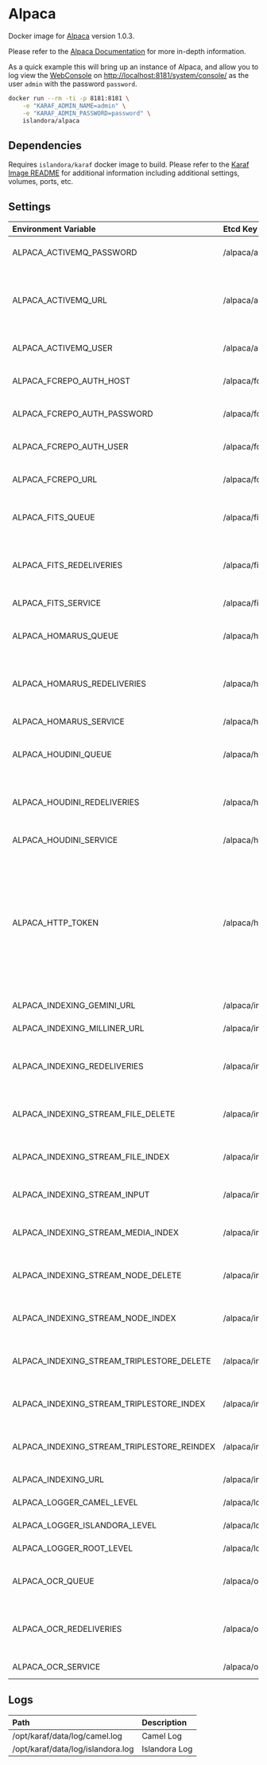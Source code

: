 # Alpaca

Docker image for [Alpaca] version 1.0.3.

Please refer to the [Alpaca Documentation] for more in-depth information.

As a quick example this will bring up an instance of Alpaca, and allow you to
log view the [WebConsole] on <http://localhost:8181/system/console/> as the user `admin` with
the password `password`.

```bash
docker run --rm -ti -p 8181:8181 \
    -e "KARAF_ADMIN_NAME=admin" \
    -e "KARAF_ADMIN_PASSWORD=password" \
    islandora/alpaca
```

## Dependencies

Requires `islandora/karaf` docker image to build. Please refer to the
[Karaf Image README](../karaf/README.md) for additional information including
additional settings, volumes, ports, etc.

## Settings

| Environment Variable                       | Etcd Key                                   | Default                                              | Description                                                                                                                                                 |
| :----------------------------------------- | :----------------------------------------- | :--------------------------------------------------- | :---------------------------------------------------------------------------------------------------------------------------------------------------------- |
| ALPACA_ACTIVEMQ_PASSWORD                   | /alpaca/activemq/password                  | password                                             | Password to authenticate with                                                                                                                               |
| ALPACA_ACTIVEMQ_URL                        | /alpaca/activemq/url                       | tcp://broker:61616                                   | The url for connecting to the ActiveMQ broker, shared by all components                                                                                     |
| ALPACA_ACTIVEMQ_USER                       | /alpaca/activemq/user                      | admin                                                | User to authenticate as                                                                                                                                     |
| ALPACA_FCREPO_AUTH_HOST                    | /alpaca/fcrepo/auth/host                   |                                                      | User to authenticate as                                                                                                                                     |
| ALPACA_FCREPO_AUTH_PASSWORD                | /alpaca/fcrepo/auth/password               |                                                      | Password to authenticate with                                                                                                                               |
| ALPACA_FCREPO_AUTH_USER                    | /alpaca/fcrepo/auth/user                   |                                                      | URL to authenticate against                                                                                                                                 |
| ALPACA_FCREPO_URL                          | /alpaca/fcrepo/url                         | http://fcrepo/fcrepo/rest                            | The url of fcrepo rest API                                                                                                                                  |
| ALPACA_FITS_QUEUE                          | /alpaca/fits/queue                         | broker:queue:islandora-connector-fits                | ActiveMQ Queue to consume from                                                                                                                              |
| ALPACA_FITS_REDELIVERIES                   | /alpaca/fits/redeliveries                  | 10                                                   | Number of attempts to redeliver if an exception occurs                                                                                                      |
| ALPACA_FITS_SERVICE                        | /alpaca/fits/service                       | http://crayfits:8000                                 | Url of micro-service                                                                                                                                        |
| ALPACA_HOMARUS_QUEUE                       | /alpaca/homarus/queue                      | broker:queue:islandora-connector-homarus             | ActiveMQ Queue to consume from                                                                                                                              |
| ALPACA_HOMARUS_REDELIVERIES                | /alpaca/homarus/redeliveries               | 10                                                   | Number of attempts to redeliver if an exception occurs                                                                                                      |
| ALPACA_HOMARUS_SERVICE                     | /alpaca/homarus/service                    | http://homarus:8000/convert                          | Url of micro-service                                                                                                                                        |
| ALPACA_HOUDINI_QUEUE                       | /alpaca/houdini/queue                      | broker:queue:islandora-connector-houdini             | ActiveMQ Queue to consume from                                                                                                                              |
| ALPACA_HOUDINI_REDELIVERIES                | /alpaca/houdini/redeliveries               | 10                                                   | Number of attempts to redeliver if an exception occurs                                                                                                      |
| ALPACA_HOUDINI_SERVICE                     | /alpaca/houdini/service                    | http://houdini:8000/convert                          | Url of micro-service                                                                                                                                        |
| ALPACA_HTTP_TOKEN                          | /alpaca/http/token                         | islandora                                            | The static token value to be used for authentication by the HttpClient available as an OSGi service for other services to use against the Fedora repository |
| ALPACA_INDEXING_GEMINI_URL                 | /alpaca/indexing/gemini/url                | http://gemini:8000                                   | Url of micro-service                                                                                                                                        |
| ALPACA_INDEXING_MILLINER_URL               | /alpaca/indexing/milliner/url              | http://milliner:8000                                 | Url of micro-service                                                                                                                                        |
| ALPACA_INDEXING_REDELIVERIES               | /alpaca/indexing/redeliveries              | 10                                                   | Number of attempts to redeliver if an exception occurs                                                                                                      |
| ALPACA_INDEXING_STREAM_FILE_DELETE         | /alpaca/indexing/stream/file/delete        | broker:queue:islandora-indexing-fcrepo-file-delete   | ActiveMQ Queue to consume from                                                                                                                              |
| ALPACA_INDEXING_STREAM_FILE_INDEX          | /alpaca/indexing/stream/file/index         | broker:queue:islandora-indexing-fcrepo-file          | ActiveMQ Queue to consume from                                                                                                                              |
| ALPACA_INDEXING_STREAM_INPUT               | /alpaca/indexing/stream/input              | broker:topic:fedora                                  | ActiveMQ Topic to consume                                                                                                                                   |
| ALPACA_INDEXING_STREAM_MEDIA_INDEX         | /alpaca/indexing/stream/media/index        | broker:queue:islandora-indexing-fcrepo-media         | ActiveMQ Queue to consume from                                                                                                                              |
| ALPACA_INDEXING_STREAM_NODE_DELETE         | /alpaca/indexing/stream/node/delete        | broker:queue:islandora-indexing-fcrepo-delete        | ActiveMQ Queue to consume from                                                                                                                              |
| ALPACA_INDEXING_STREAM_NODE_INDEX          | /alpaca/indexing/stream/node/index         | broker:queue:islandora-indexing-fcrepo-content       | ActiveMQ Queue to consume from                                                                                                                              |
| ALPACA_INDEXING_STREAM_TRIPLESTORE_DELETE  | /alpaca/indexing/stream/triplestore/delete | broker:queue:islandora-indexing-triplestore-delete   | ActiveMQ Queue to consume from                                                                                                                              |
| ALPACA_INDEXING_STREAM_TRIPLESTORE_INDEX   | /alpaca/indexing/stream/triplestore/index  | broker:queue:islandora-indexing-triplestore-index    | ActiveMQ Queue to consume from                                                                                                                              |
| ALPACA_INDEXING_STREAM_TRIPLESTORE_REINDEX | /alpaca/indexing/stream/reindex            | broker:queue:triplestore.reindex                     | ActiveMQ Queue to consume from                                                                                                                              |
| ALPACA_INDEXING_URL                        | /alpaca/indexing/url                       | http://blazegraph/bigdata/namespace/islandora/sparql | Url to triple store indexer                                                                                                                                 |
| ALPACA_LOGGER_CAMEL_LEVEL                  | /alpaca/logger/camel/level                 | WARN                                                 | Camel [Log Level]                                                                                                                                           |
| ALPACA_LOGGER_ISLANDORA_LEVEL              | /alpaca/logger/islandora/level             | WARN                                                 | Islandora [Log Level]                                                                                                                                       |
| ALPACA_LOGGER_ROOT_LEVEL                   | /alpaca/logger/root/level                  | WARN                                                 | Root [Log Level]                                                                                                                                            |
| ALPACA_OCR_QUEUE                           | /alpaca/ocr/queue                          | broker:queue:islandora-connector-ocr                 | ActiveMQ Queue to consume from                                                                                                                              |
| ALPACA_OCR_REDELIVERIES                    | /alpaca/ocr/redeliveries                   | 10                                                   | Number of attempts to redeliver if an exception occurs                                                                                                      |
| ALPACA_OCR_SERVICE                         | /alpaca/ocr/service                        | http://hypercube:8000                                | Url of micro-service                                                                                                                                        |

## Logs

| Path                              | Description   |
| :-------------------------------- | :------------ |
| /opt/karaf/data/log/camel.log     | Camel Log     |
| /opt/karaf/data/log/islandora.log | Islandora Log |

[Alpaca Documentation]: https://islandora.github.io/documentation/
[Alpaca]: https://github.com/Islandora/Alpaca
[JMX]: https://karaf.apache.org/manual/latest/#_monitoring_and_management_using_jmx
[Karaf Directory Structure]: https://karaf.apache.org/manual/latest/#_directory_structure
[Log Level]: https://logging.apache.org/log4j/2.x/manual/customloglevels.html
[RMI]: https://karaf.apache.org/manual/latest/monitoring
[SSH]: https://karaf.apache.org/manual/latest/remote
[WebConsole]: https://karaf.apache.org/manual/latest/webconsole
